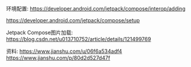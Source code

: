 环境配置:
https://developer.android.com/jetpack/compose/interop/adding

https://developer.android.com/jetpack/compose/setup


Jetpack Compose图片加载:
https://blog.csdn.net/u013710752/article/details/121499769



资料:
https://www.jianshu.com/u/06f6a534adf4
https://www.jianshu.com/p/80d2d527d47f